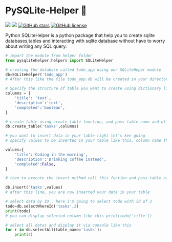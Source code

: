 # PySQLite-Helper 🧤
![](https://img.shields.io/github/issues/fidele000/PySQLite-Helper)  ![](https://img.shields.io/github/forks/fidele000/PySQLite-Helper) [![GitHub stars](https://img.shields.io/github/stars/fidele000/PySQLite-Helper)](https://github.com/fidele000/PySQLite-Helper/stargazers)  [![GitHub license](https://img.shields.io/github/license/fidele000/PySQLite-Helper)](https://github.com/fidele000/PySQLite-Helper/blob/master/LICENSE)  

Python SQLiteHelper is a python package that help you to create sqlite databases,tables and interacting with sqlite database without have to worry about writing any SQL query.

```python
# import the module from helper folder
from pysqlitehelper.helpers import SQLiteHelper

# creating the database called todo_app using our SQLiteHeper module 
db=SQLiteHelper('todo_app')
# After this like the file todo_app.db will be created in your directory

# Specify the structure of table you want to create using dictionary like this
columns = {
    'title': 'text',
    'description':'text',
    'completed':'boolean',
}

# create table using create_table function, and pass table name and of course the columns in the table 
db.create_table('tasks',columns)

# you want to insert data in your table right let's kee going
# specify values to be inserted in your table like this, column name then the value in dictionary format

values={
    'title':'Coding in the morning',
    'description':'Drinking coffee instead',
    'completed':False,
}

# then to execute the insert method call this fuction and pass table name and it's value

db.insert('tasks',values)
# after this line, you are now inserted your data in your table 

# select data by ID , here i'm going to select todo with id of 2
todo=db.selectWhereId('tasks',2)
print(todo)
# you can display selected column like this print(todo['title'])

# select all datas and display it via console like this
for r in db.selectAll(table_name='tasks'):
    print(r)
```
